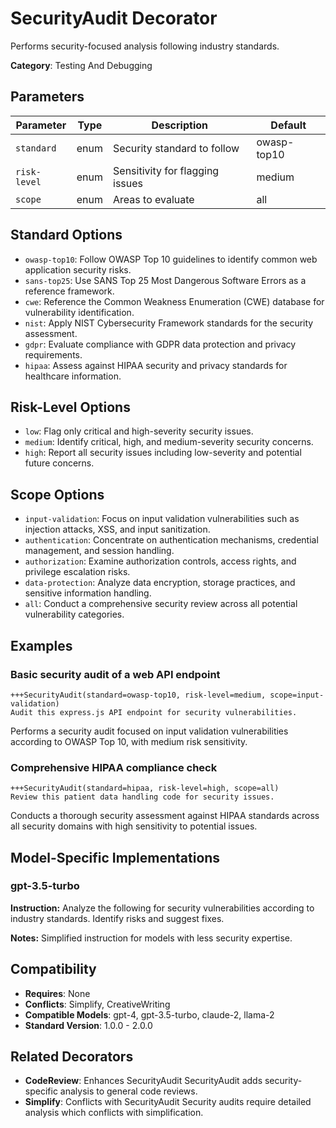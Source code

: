 # SecurityAudit Decorator

Performs security-focused analysis following industry standards.

**Category**: Testing And Debugging

## Parameters

| Parameter | Type | Description | Default |
|-----------|------|-------------|--------|
| `standard` | enum | Security standard to follow | owasp-top10 |
| `risk-level` | enum | Sensitivity for flagging issues | medium |
| `scope` | enum | Areas to evaluate | all |

## Standard Options

- `owasp-top10`: Follow OWASP Top 10 guidelines to identify common web application security risks.
- `sans-top25`: Use SANS Top 25 Most Dangerous Software Errors as a reference framework.
- `cwe`: Reference the Common Weakness Enumeration (CWE) database for vulnerability identification.
- `nist`: Apply NIST Cybersecurity Framework standards for the security assessment.
- `gdpr`: Evaluate compliance with GDPR data protection and privacy requirements.
- `hipaa`: Assess against HIPAA security and privacy standards for healthcare information.

## Risk-Level Options

- `low`: Flag only critical and high-severity security issues.
- `medium`: Identify critical, high, and medium-severity security concerns.
- `high`: Report all security issues including low-severity and potential future concerns.

## Scope Options

- `input-validation`: Focus on input validation vulnerabilities such as injection attacks, XSS, and input sanitization.
- `authentication`: Concentrate on authentication mechanisms, credential management, and session handling.
- `authorization`: Examine authorization controls, access rights, and privilege escalation risks.
- `data-protection`: Analyze data encryption, storage practices, and sensitive information handling.
- `all`: Conduct a comprehensive security review across all potential vulnerability categories.

## Examples

### Basic security audit of a web API endpoint

```
+++SecurityAudit(standard=owasp-top10, risk-level=medium, scope=input-validation)
Audit this express.js API endpoint for security vulnerabilities.
```

Performs a security audit focused on input validation vulnerabilities according to OWASP Top 10, with medium risk sensitivity.

### Comprehensive HIPAA compliance check

```
+++SecurityAudit(standard=hipaa, risk-level=high, scope=all)
Review this patient data handling code for security issues.
```

Conducts a thorough security assessment against HIPAA standards across all security domains with high sensitivity to potential issues.

## Model-Specific Implementations

### gpt-3.5-turbo

**Instruction:** Analyze the following for security vulnerabilities according to industry standards. Identify risks and suggest fixes.

**Notes:** Simplified instruction for models with less security expertise.


## Compatibility

- **Requires**: None
- **Conflicts**: Simplify, CreativeWriting
- **Compatible Models**: gpt-4, gpt-3.5-turbo, claude-2, llama-2
- **Standard Version**: 1.0.0 - 2.0.0

## Related Decorators

- **CodeReview**: Enhances SecurityAudit SecurityAudit adds security-specific analysis to general code reviews.
- **Simplify**: Conflicts with SecurityAudit Security audits require detailed analysis which conflicts with simplification.
